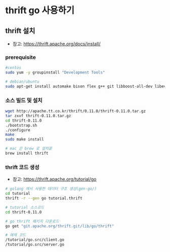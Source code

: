 # thrift go 사용하기

## thrift 설치

- 참고: https://thrift.apache.org/docs/install/

### prerequisite

```bash
#centos
sudo yum -y groupinstall "Development Tools"

# debian/ubuntu
sudo apt-get install automake bison flex g++ git libboost-all-dev libevent-dev libssl-dev libtool make pkg-config
```

### 소스 빌드 및 설치

```bash
wget http://apache.tt.co.kr/thrift/0.11.0/thrift-0.11.0.tar.gz
tar zxvf thrift-0.11.0.tar.gz
cd thrift-0.11.0
./bootstrap.sh
./configure
make
sudo make install

# mac 은 brew 로 설치끝
brew install thrift
```

### thrift 코드 생성

- 참고: https://thrift.apache.org/tutorial/go

```bash
# golang 에서 사용한 데이터 구조 생성(gen-go/)
cd tutorial
thrift -r --gen go tutorial.thrift

# tutorial 소스코드
cd thrift-0.11.0

# go thrift 패키지 다운로드
go get "git.apache.org/thrift.git/lib/go/thrift"

# 예제 코드
/tutorial/go.src/client.go
/tutorial/go.src/server.go
```
